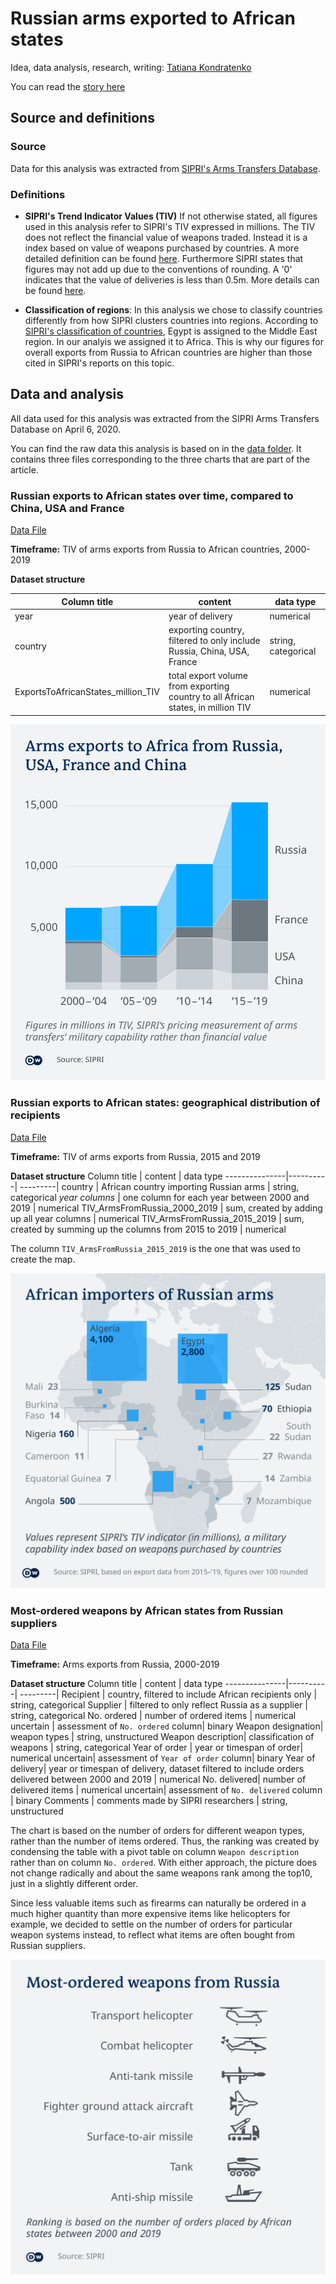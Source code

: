 # Russian arms exported to African states

Idea, data analysis, research, writing: [Tatiana Kondratenko](https://twitter.com/takondratenko)

You can read the [story here](https://www.dw.com/en/russian-arms-exports-to-africa-moscows-long-term-strategy/a-53596471)


## Source and definitions

### Source 

Data for this analysis was extracted from [SIPRI's Arms Transfers Database](https://www.sipri.org/databases/armstransfers). 

### Definitions

* **SIPRI's Trend Indicator Values (TIV)** If not otherwise stated, all figures used in this analysis refer to SIPRI's TIV expressed in millions. The TIV does not reflect the financial value of weapons traded. Instead it is a index based on value of weapons purchased by countries. A more detailed definition can be found [here](https://www.sipri.org/sites/default/files/files/FS/SIPRIFS1212.pdf). Furthermore SIPRI states that figures may not add up due to the conventions of rounding. A '0' indicates that the value of deliveries is less than 0.5m. More details can be found [here](http://www.sipri.org/databases/armstransfers/sources-and-methods/).

* **Classification of regions**: In this analysis we chose to classify countries differently from how SIPRI clusters countries into regions. According to [SIPRI's classification of countries](https://www.sipri.org/databases/regional-coverage), Egypt is assigned to the Middle East region. In our analyis we assigned it to Africa. This is why our figures for overall exports from Russia to African countries are higher than those cited in SIPRI's reports on this topic.


## Data and analysis

All data used for this analysis was extracted from the SIPRI Arms Transfers Database on April 6, 2020. 

You can find the raw data this analysis is based on in the [data folder](/data). It contains three files corresponding to the three charts that are part of the article.

### Russian exports to African states over time, compared to China, USA and France

[Data File](/data/ExportVolume-to-AfricanCountries.csv)

**Timeframe:** TIV of arms exports from Russia to African countries, 2000-2019

**Dataset structure**

Column title | content | data type
---------------|----------| ---------|
year | year of delivery | numerical
country | exporting country, filtered to only include Russia, China, USA, France | string, categorical
ExportsToAfricanStates_million_TIV | total export volume from exporting country to all African states, in million TIV | numerical

![](/charts/165_en_arms_countries_01.png)

### Russian exports to African states: geographical distribution of recipients

[Data File](/data/RussianArmsImportedByAfricanCountries.csv)

**Timeframe:** TIV of arms exports from Russia, 2015 and 2019

**Dataset structure**
Column title | content | data type
---------------|----------| ---------|
country | African country importing Russian arms | string, categorical
*year columns* | one column for each year between 2000 and 2019 | numerical
TIV_ArmsFromRussia_2000_2019 | sum, created by adding up all year columns | numerical
TIV_ArmsFromRussia_2015_2019 | sum, created by summing up the columns from 2015 to 2019 | numerical

The column `TIV_ArmsFromRussia_2015_2019` is the one that was used to create the map.

![](/charts/166_en_mapping_RussianWeapons_Africa-01.png)

### Most-ordered weapons by African states from Russian suppliers

[Data File](/data/WeaponsTypesExportedFromRussiaToAfrica.csv)

**Timeframe:** Arms exports from Russia, 2000-2019

**Dataset structure**
Column title | content | data type
---------------|----------| ---------|
Recipient | country, filtered to include African recipients only | string, categorical
Supplier | filtered to only reflect Russia as a supplier | string, categorical
No. ordered | number of ordered items | numerical
uncertain | assessment of `No. ordered` column| binary
Weapon designation| weapon types | string, unstructured
Weapon description| classification of weapons | string, categorical
Year of order | year or timespan of order| numerical
uncertain| assessment of `Year of order` column| binary
Year of delivery| year or timespan of delivery, dataset filtered to include orders delivered between 2000 and 2019 | numerical
No. delivered| number of delivered items | numerical 
uncertain| assessment of `No. delivered` column | binary
Comments | comments made by SIPRI researchers | string, unstructured


The chart is based on the number of orders for different weapon types, rather than the number of items ordered. Thus, the ranking was created by condensing the table with a pivot table on column `Weapon description` rather than on column `No. ordered`. With either approach, the picture does not change radically and about the same weapons rank among the top10, just in a slightly different order. 

Since less valuable items such as firearms can naturally be ordered in a much higher quantity than more expensive items like helicopters for example, we decided to settle on the number of orders for particular weapon systems instead, to reflect what items are often bought from Russian suppliers.

![](/charts/167_en_weaponsystems.png)





